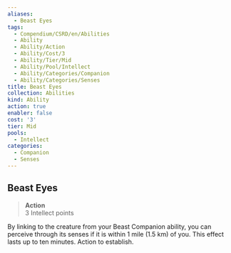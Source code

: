 ```yaml
---
aliases:
  - Beast Eyes
tags:
  - Compendium/CSRD/en/Abilities
  - Ability
  - Ability/Action
  - Ability/Cost/3
  - Ability/Tier/Mid
  - Ability/Pool/Intellect
  - Ability/Categories/Companion
  - Ability/Categories/Senses
title: Beast Eyes
collection: Abilities
kind: Ability
action: true
enabler: false
cost: '3'
tier: Mid
pools:
  - Intellect
categories:
  - Companion
  - Senses
---
```

## Beast Eyes  
>**Action**  
>3 Intellect points
  
By linking to the creature from your Beast Companion ability, you can perceive through its senses if it is within 1 mile (1.5 km) of you. This effect lasts up to ten minutes. Action to establish.